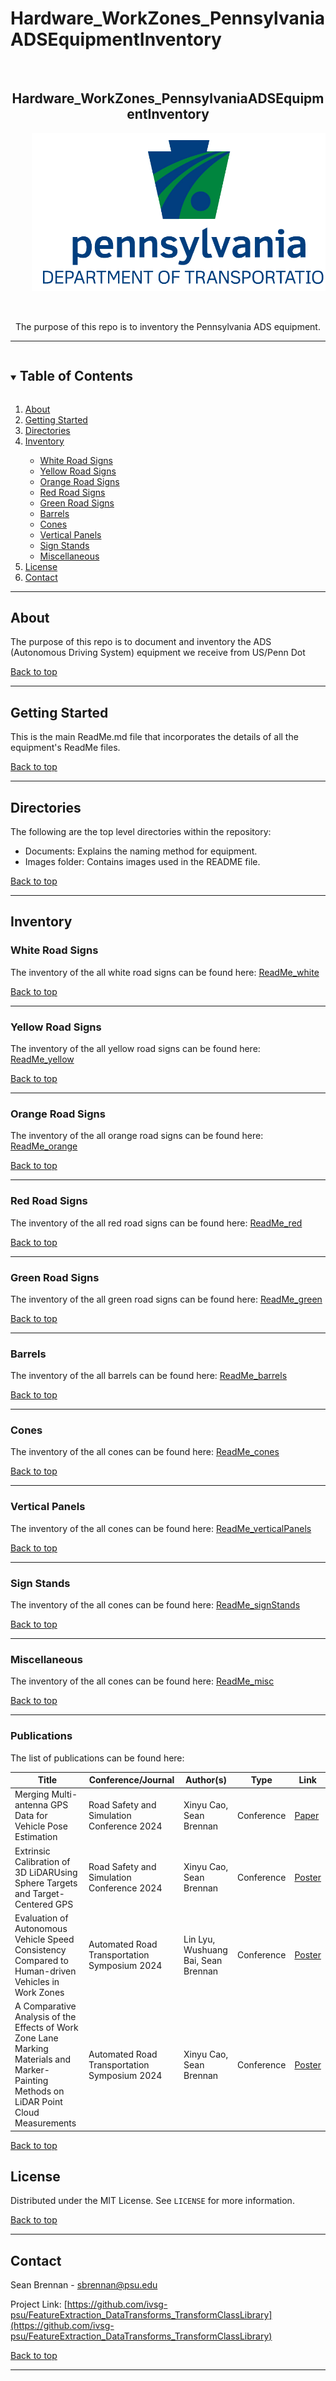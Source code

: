 # Hardware_WorkZones_PennsylvaniaADSEquipmentInventory

<!--
The following template is based on:
Best-README-Template
Search for this, and you will find!
>
<!-- PROJECT LOGO -->
<br />
  <h2 align="center"> Hardware_WorkZones_PennsylvaniaADSEquipmentInventory
  </h2>

  <pre align="center">
    <img src=".\Images\01-PennDOT-Centered-color-TRANSPARENT-breathing-room.png">
    <!--font size="-2">Photo by <a href="https://www.penndot.pa.gov/Pages/default.aspx"> -->
  </pre>

  <p align="center">
  The purpose of this repo is to inventory the Pennsylvania ADS equipment.
    <br />
  </p>
</p>

***

<!-- TABLE OF CONTENTS -->
<details open="open">
  <summary><h2 style="display: inline-block">Table of Contents</h2></summary>
  <ol>
    <li>
      <a href="#about">About</a>
    </li>
    <li>
      <a href="#getting-started">Getting Started</a>
    </li>
    <li><a href="#directories">Directories</li>
    <li><a href="#inventory">Inventory</li>
    <ul>
    <li><a href="#white-road-signs">White Road Signs</li>
    <li><a href="#yellow-road-signs">Yellow Road Signs</li>
    <li><a href="#orange-road-signs">Orange Road Signs</li>
    <li><a href="#red-road-signs">Red Road Signs</li>
    <li><a href="#green-road-signs">Green Road Signs</li>
    <li><a href="#barrels">Barrels</li>
    <li><a href="#cones">Cones</li>
    <li><a href="#vertical-panels">Vertical Panels</li>
    <li><a href="#sign-stands">Sign Stands</li>
    <li><a href="#miscellaneous">Miscellaneous</li>
    </ul>
    <li><a href="#license">License</a></li>
    <li><a href="#contact">Contact</a></li>
  </ol>
</details>

***

<!-- ABOUT -->
## About 

<!--[![Product Name Screen Shot][product-screenshot]](https://example.com)-->

The purpose of this repo is to document and inventory the ADS (Autonomous Driving System) equipment we receive from US/Penn Dot

<a href="#hardware_workzones_pennsylvaniaadsequipmentinventory">Back to top</a>

***

<!-- GETTING STARTED -->
## Getting Started

This is the main ReadMe.md file that incorporates the details of all the equipment's ReadMe files. 

<a href="#hardware_workzones_pennsylvaniaadsequipmentinventory">Back to top</a>

***

<!-- STRUCTURE OF THE REPO -->
## Directories

The following are the top level directories within the repository:
<ul>
 <li>Documents: Explains the naming method for equipment.</li>
 <li>Images folder: Contains images used in the README file.</li>
</ul>

<a href="#hardware_workzones_pennsylvaniaadsequipmentinventory">Back to top</a>

***

## Inventory

### White Road Signs

The inventory of the all white road signs can be found here: [ReadMe_white](https://github.com/ivsg-psu/Hardware_WorkZones_PennsylvaniaADSEquipmentInventory/blob/main/ReadMe_white.md)

<a href="#hardware_workzones_pennsylvaniaadsequipmentinventory">Back to top</a>

***

### Yellow Road Signs

The inventory of the all yellow road signs can be found here: [ReadMe_yellow](https://github.com/ivsg-psu/Hardware_WorkZones_PennsylvaniaADSEquipmentInventory/blob/main/ReadMe_yellow.md)

<a href="#hardware_workzones_pennsylvaniaadsequipmentinventory">Back to top</a>

***

### Orange Road Signs

The inventory of the all orange road signs can be found here: [ReadMe_orange](https://github.com/ivsg-psu/Hardware_WorkZones_PennsylvaniaADSEquipmentInventory/blob/main/ReadMe_orange.md)

<a href="#hardware_workzones_pennsylvaniaadsequipmentinventory">Back to top</a>

***

### Red Road Signs

The inventory of the all red road signs can be found here: [ReadMe_red](https://github.com/ivsg-psu/Hardware_WorkZones_PennsylvaniaADSEquipmentInventory/blob/main/ReadMe_red.md)

<a href="#hardware_workzones_pennsylvaniaadsequipmentinventory">Back to top</a>

***

### Green Road Signs

The inventory of the all green road signs can be found here: [ReadMe_green](https://github.com/ivsg-psu/Hardware_WorkZones_PennsylvaniaADSEquipmentInventory/blob/main/ReadMe_green.md)

<a href="#hardware_workzones_pennsylvaniaadsequipmentinventory">Back to top</a>

***

### Barrels

The inventory of the all barrels can be found here: [ReadMe_barrels](https://github.com/ivsg-psu/Hardware_WorkZones_PennsylvaniaADSEquipmentInventory/blob/main/ReadMe_barrels.md)

<a href="#hardware_workzones_pennsylvaniaadsequipmentinventory">Back to top</a>

***

### Cones

The inventory of the all cones can be found here: [ReadMe_cones](https://github.com/ivsg-psu/Hardware_WorkZones_PennsylvaniaADSEquipmentInventory/blob/main/ReadMe_cones.md)

<a href="#hardware_workzones_pennsylvaniaadsequipmentinventory">Back to top</a>

***

### Vertical Panels

The inventory of the all cones can be found here: [ReadMe_verticalPanels](https://github.com/ivsg-psu/Hardware_WorkZones_PennsylvaniaADSEquipmentInventory/blob/main/ReadMe_verticalPanels.md)

<a href="#hardware_workzones_pennsylvaniaadsequipmentinventory">Back to top</a>

***

### Sign Stands

The inventory of the all cones can be found here: [ReadMe_signStands](https://github.com/ivsg-psu/Hardware_WorkZones_PennsylvaniaADSEquipmentInventory/blob/main/ReadMe_signStands.md)

<a href="#hardware_workzones_pennsylvaniaadsequipmentinventory">Back to top</a>

***

### Miscellaneous

The inventory of the all cones can be found here: [ReadMe_misc](https://github.com/ivsg-psu/Hardware_WorkZones_PennsylvaniaADSEquipmentInventory/blob/main/ReadMe_misc.md)

<a href="#hardware_workzones_pennsylvaniaadsequipmentinventory">Back to top</a>

***

### Publications

The list of publications can be found here:


| Title                                              | Conference/Journal         | Author(s)               | Type         | Link                      |
|----------------------------------------------------|----------------------------|-------------------------|--------------|---------------------------|
| Merging Multi-antenna GPS Data for Vehicle Pose Estimation | Road Safety and Simulation Conference 2024   | Xinyu Cao, Sean Brennan    | Conference| [Paper](https://pennstateoffice365.sharepoint.com/:f:/r/sites/IntelligentVehiclesandSystemsGroup-Active/Shared%20Documents/IVSG/Publications/2024_Publications/Cao_RSS_Merging_Multi-antenna_GPS_Data_for_VehiclePoseEstimation?csf=1&web=1&e=lemmmP) |
| Extrinsic Calibration of 3D LiDARUsing Sphere Targets and Target-Centered GPS     | Road Safety and Simulation Conference 2024 | Xinyu Cao, Sean Brennan  | Conference | [Poster](https://pennstateoffice365.sharepoint.com/:p:/r/sites/IntelligentVehiclesandSystemsGroup-Active/Shared%20Documents/IVSG/Publications/2024_Publications/Cao_RSS_Extrinsic%20Calibration%20of%203D%20LiDARUsing%20Sphere%20Targets%20and%20Target-Centered%20GPS/RSS_LiDAR_Calibration.pptx?d=we4506a26ba6746828718d4a5748c3cda&csf=1&web=1&e=DRRpJD) |
| Evaluation of Autonomous Vehicle Speed Consistency Compared to Human-driven Vehicles in Work Zones | Automated Road Transportation Symposium  2024| Lin Lyu, Wushuang Bai, Sean Brennan | Conference      | [Poster](https://pennstateoffice365.sharepoint.com/:b:/r/sites/IntelligentVehiclesandSystemsGroup-Active/Shared%20Documents/IVSG/Publications/2024_Publications/Lyu_ARTS_Poster/arts_AV_consistency.pdf?csf=1&web=1&e=mG60eR) |
| A Comparative Analysis of the Effects of Work Zone Lane Marking Materials and Marker-Painting Methods on LiDAR Point Cloud Measurements | Automated Road Transportation Symposium 2024 |  Xinyu Cao, Sean Brennan       | Conference     | [Poster](https://pennstateoffice365.sharepoint.com/:b:/r/sites/IntelligentVehiclesandSystemsGroup-Active/Shared%20Documents/IVSG/Publications/2024_Publications/Cao_ARTS_A%20Comparative%20Analysis%20of%20Lane%20Marking/ARTS_LaneMarker_Comparison.pdf?csf=1&web=1&e=PhMYtt) |


<a href="#hardware_workzones_pennsylvaniaadsequipmentinventory">Back to top</a>


<!-- LICENSE -->
## License

Distributed under the MIT License. See `LICENSE` for more information.

<a href="#hardware_workzones_pennsylvaniaadsequipmentinventory">Back to top</a>


***


<!-- CONTACT -->
## Contact

Sean Brennan - sbrennan@psu.edu

Project Link: [https://github.com/ivsg-psu/FeatureExtraction_DataTransforms_TransformClassLibrary](https://github.com/ivsg-psu/FeatureExtraction_DataTransforms_TransformClassLibrary)

<a href="#hardware_workzones_pennsylvaniaadsequipmentinventory">Back to top</a>

***

<!-- MARKDOWN LINKS & IMAGES -->
<!-- https://www.markdownguide.org/basic-syntax/#reference-style-links -->
